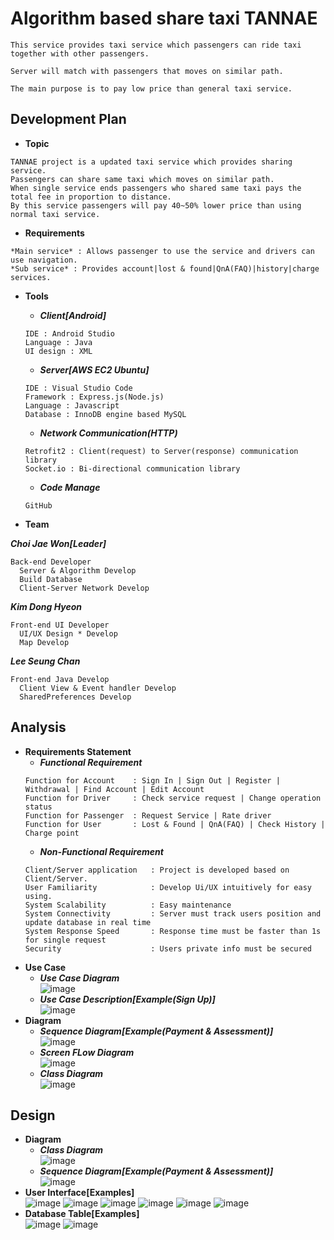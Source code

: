 # Algorithm based share taxi TANNAE
```
This service provides taxi service which passengers can ride taxi together with other passengers.

Server will match with passengers that moves on similar path.

The main purpose is to pay low price than general taxi service.
```

## Development Plan
* **Topic**   
```
TANNAE project is a updated taxi service which provides sharing service.  
Passengers can share same taxi which moves on similar path.   
When single service ends passengers who shared same taxi pays the total fee in proportion to distance.  
By this service passengers will pay 40~50% lower price than using normal taxi service.  
```

* **Requirements**    
```
*Main service* : Allows passenger to use the service and drivers can use navigation.  
*Sub service* : Provides account|lost & found|QnA(FAQ)|history|charge services.   
```

* **Tools**  
  - ***Client[Android]***   
  ```
  IDE : Android Studio    
  Language : Java   
  UI design : XML     
  ```
  - ***Server[AWS EC2 Ubuntu]***  
  ``` 
  IDE : Visual Studio Code    
  Framework : Express.js(Node.js)   
  Language : Javascript
  Database : InnoDB engine based MySQL
  ```
  - ***Network Communication(HTTP)***   
  ```
  Retrofit2 : Client(request) to Server(response) communication library    
  Socket.io : Bi-directional communication library    
  ```
  - ***Code Manage***   
  ```
  GitHub 
  ```
  
* **Team**  

***Choi Jae Won[Leader]***  
```
Back-end Developer  
  Server & Algorithm Develop
  Build Database 
  Client-Server Network Develop
```
***Kim Dong Hyeon***  
```
Front-end UI Developer
  UI/UX Design * Develop
  Map Develop
```  
***Lee Seung Chan***  
```
Front-end Java Develop
  Client View & Event handler Develop
  SharedPreferences Develop
```

## Analysis 

* **Requirements Statement**
  - ***Functional Requirement***  
  ```
  Function for Account    : Sign In | Sign Out | Register | Withdrawal | Find Account | Edit Account
  Function for Driver     : Check service request | Change operation status
  Function for Passenger  : Request Service | Rate driver
  Function for User       : Lost & Found | QnA(FAQ) | Check History | Charge point
  ```
  - ***Non-Functional Requirement***
  ```
  Client/Server application   : Project is developed based on Client/Server.
  User Familiarity            : Develop Ui/UX intuitively for easy using.
  System Scalability          : Easy maintenance
  System Connectivity         : Server must track users position and update database in real time
  System Response Speed       : Response time must be faster than 1s for single request
  Security                    : Users private info must be secured
  ```
* **Use Case**  
  - ***Use Case Diagram***    
  ![image](https://user-images.githubusercontent.com/87649850/172292202-1ee5b828-4e94-408d-af57-15467c80557c.png)   
  - ***Use Case Description[Example(Sign Up)]***    
  ![image](https://user-images.githubusercontent.com/87649850/172292321-3cf285f1-13a2-42bb-8e23-345bd031b2d6.png)   
* **Diagram**  
  - ***Sequence Diagram[Example(Payment & Assessment)]***   
  ![image](https://user-images.githubusercontent.com/87649850/172292606-bdbeb8cb-8b1e-4118-afeb-cd67300a9bfb.png)   
  - ***Screen FLow Diagram***   
  ![image](https://user-images.githubusercontent.com/87649850/172292634-80fb4887-c3df-44ab-9e75-caf781c32c18.png)   
  - ***Class Diagram***   
  ![image](https://user-images.githubusercontent.com/87649850/172292660-6c32670f-a6f7-4f39-aa6b-cd23fac7f2ab.png)   
  
## Design 
  
* **Diagram**     
  - ***Class Diagram***   
  ![image](https://user-images.githubusercontent.com/87649850/172328033-63d1e21d-e920-4712-98c0-5cd3132071da.png)   
  - ***Sequence Diagram[Example(Payment & Assessment)]***   
  ![image](https://user-images.githubusercontent.com/87649850/172328249-a3c79580-44a9-4732-8b38-c42588b1d136.png)   
* **User Interface[Examples]**    
![image](https://user-images.githubusercontent.com/87649850/172328465-1601833c-3f57-4a06-9aac-06254318fc05.png)
![image](https://user-images.githubusercontent.com/87649850/172328485-1afef685-a84f-4a47-865a-c6a4611630f7.png)
![image](https://user-images.githubusercontent.com/87649850/172328576-3fa80ab8-57b1-4670-a7bd-ee972902233e.png)
![image](https://user-images.githubusercontent.com/87649850/172328608-587a406d-a054-415a-837a-095dc9084f92.png)
![image](https://user-images.githubusercontent.com/87649850/172328763-da4c7126-2024-482c-ad62-4b36103de654.png)
![image](https://user-images.githubusercontent.com/87649850/172328786-273eeeb3-2abf-439b-bcdf-c9eea8e0856c.png)   
* **Database Table[Examples]**    
![image](https://user-images.githubusercontent.com/87649850/172329017-3236c60b-3ce3-468e-b60d-f1192e2d337a.png)
![image](https://user-images.githubusercontent.com/87649850/172329032-71a9e7d2-5788-4389-b156-d8a774e52161.png)   
